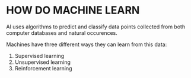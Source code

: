 # HOW DO MACHINE LEARN

AI uses algorithms to predict and classify data points collected from both  computer databases and natural occurences.

Machines have three different ways they can learn from this data:

1. Supervised learning
2. Unsupervised learning
3. Reinforcement learning
